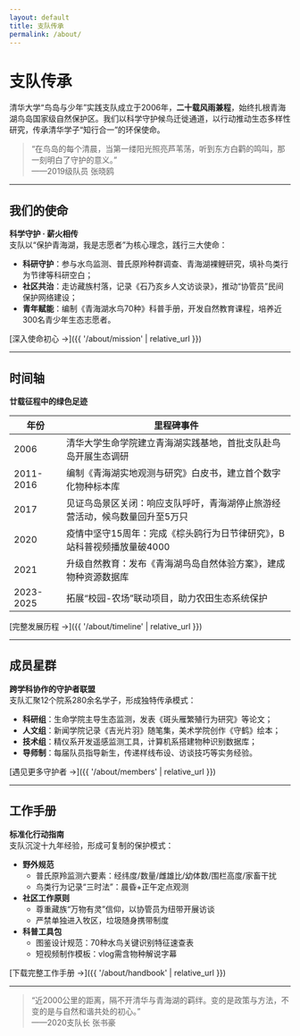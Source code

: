 ```yaml
---
layout: default
title: 支队传承
permalink: /about/
---
```


# 支队传承

清华大学“鸟岛与少年”实践支队成立于2006年，**二十载风雨兼程**，始终扎根青海湖鸟岛国家级自然保护区。我们以科学守护候鸟迁徙通道，以行动推动生态多样性研究，传承清华学子“知行合一”的环保使命。

> “在鸟岛的每个清晨，当第一缕阳光照亮芦苇荡，听到东方白鹳的鸣叫，那一刻明白了守护的意义。”  
> ——2019级队员 张晓鸥

---

## 我们的使命
**科学守护 · 薪火相传**  
支队以“保护青海湖，我是志愿者”为核心理念，践行三大使命：
- **科研守护**：参与水鸟监测、普氏原羚种群调查、青海湖裸鲤研究，填补鸟类行为节律等科研空白；
- **社区共治**：走访藏族村落，记录《石乃亥乡人文访谈录》，推动“协管员”民间保护网络建设；
- **青年赋能**：编制《青海湖水鸟70种》科普手册，开发自然教育课程，培养近300名青少年生态志愿者。

[深入使命初心 →]({{ '/about/mission' | relative_url }})

---

## 时间轴
**廿载征程中的绿色足迹**

| 年份      | 里程碑事件                                                                 |
|-----------|--------------------------------------------------------------------------|
| 2006      | 清华大学生命学院建立青海湖实践基地，首批支队赴鸟岛开展生态调研 |
| 2011-2016 | 编制《青海湖实地观测与研究》白皮书，建立首个数字化物种标本库   |
| 2017      | 见证鸟岛景区关闭：响应支队呼吁，青海湖停止旅游经营活动，候鸟数量回升至5万只 |
| 2020      | 疫情中坚守15周年：完成《棕头鸥行为日节律研究》，B站科普视频播放量破4000 |
| 2021      | 升级自然教育：发布《青海湖鸟岛自然体验方案》，建成物种资源数据库 |
| 2023-2025 | 拓展“校园-农场”联动项目，助力农田生态系统保护               |

[完整发展历程 →]({{ '/about/timeline' | relative_url }})

---

## 成员星群
**跨学科协作的守护者联盟**  
支队汇聚12个院系280余名学子，形成独特传承模式：
- **科研组**：生命学院主导生态监测，发表《斑头雁繁殖行为研究》等论文；
- **人文组**：新闻学院记录《吉光片羽》随笔集，美术学院创作《守鹤》绘本；
- **技术组**：精仪系开发遥感监测工具，计算机系搭建物种识别数据库；
- **导师制**：每届队员指导新生，传递样线布设、访谈技巧等实务经验。

[遇见更多守护者 →]({{ '/about/members' | relative_url }})

---

## 工作手册
**标准化行动指南**  
支队沉淀十九年经验，形成可复制的保护模式：
- **野外规范**  
  - 普氏原羚监测六要素：经纬度/数量/雌雄比/幼体数/围栏高度/家畜干扰  
  - 鸟类行为记录“三时法”：晨昏+正午定点观测  
- **社区工作原则**  
  - 尊重藏族“万物有灵”信仰，以协管员为纽带开展访谈  
  - 严禁单独进入牧区，垃圾随身携带制度  
- **科普工具包**  
  - 图鉴设计规范：70种水鸟关键识别特征速查表  
  - 短视频制作模板：vlog需含物种解说字幕  

[下载完整工作手册 →]({{ '/about/handbook' | relative_url }})

---

> “近2000公里的距离，隔不开清华与青海湖的羁绊。变的是政策与方法，不变的是与自然和谐共处的初心。”  
> ——2020支队长 张书豪
